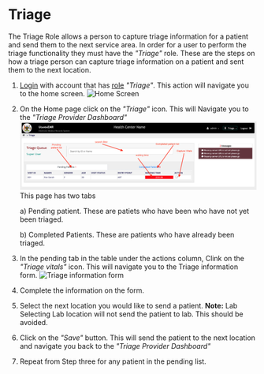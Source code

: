 # Triage

The Triage Role allows a person to capture triage information for a patient and send them to the next service area. In order for a user to perform the triage functionality they must have the _"Triage"_ role. These are the steps on how a triage person can capture triage information on a patient and sent them to the next location.

1. [Login](https://github.com/METS-Programme/ugandaemr-usermanual/tree/1fbbe0b2801ddccebeb5041ed0f406697a3b1f0a/login.md) with account that has [role](https://github.com/METS-Programme/ugandaemr-usermanual/tree/1fbbe0b2801ddccebeb5041ed0f406697a3b1f0a/point-of-care-poc/installation-and-configuration/roles.md) _"Triage"_. This action will navigate you to the home screen. ![Home Screen](../../.gitbook/assets/poc_triage_home_page%20%281%29.png)
2. On the Home page click on the _"Triage"_ icon. This will Navigate you to the _"Triage Provider Dashboard"_ ![Triage Provider Dashboard](../../assets/poc_triage_provider_board.png) This page has two tabs

   a\) Pending patient. These are patiets who have been who have not yet been triaged.

   b\) Completed Patients. These are patients who have already been triaged.

3. In the pending tab in the table under the actions column, Clink on the _"Triage vitals"_ icon. This will navigate you to the Triage information form. ![Triage information form](../../.gitbook/assets/poc_capture_triage_info%20%281%29.png)
4. Complete the information on the form.
5. Select the next location you would like to send a patient. **Note:** Lab Selecting Lab location will not send the patient to lab. This should be avoided.
6. Click on the _"Save"_ button. This will send the patient to the next location and navigate you back to the _"Triage Provider Dashboard"_
7. Repeat from Step three for any patient in the pending list.

